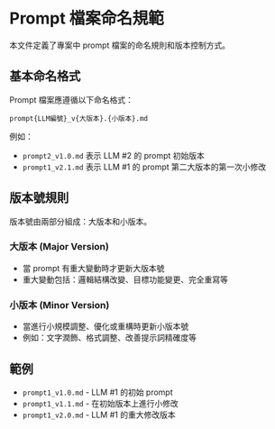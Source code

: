 # Prompt 檔案命名規範

本文件定義了專案中 prompt 檔案的命名規則和版本控制方式。

## 基本命名格式

Prompt 檔案應遵循以下命名格式：

```
prompt{LLM編號}_v{大版本}.{小版本}.md
```

例如：
- `prompt2_v1.0.md` 表示 LLM #2 的 prompt 初始版本
- `prompt1_v2.1.md` 表示 LLM #1 的 prompt 第二大版本的第一次小修改

## 版本號規則

版本號由兩部分組成：大版本和小版本。

### 大版本 (Major Version)
- 當 prompt 有重大變動時才更新大版本號
- 重大變動包括：邏輯結構改變、目標功能變更、完全重寫等

### 小版本 (Minor Version)
- 當進行小規模調整、優化或重構時更新小版本號
- 例如：文字潤飾、格式調整、改善提示詞精確度等

## 範例

- `prompt1_v1.0.md` - LLM #1 的初始 prompt
- `prompt1_v1.1.md` - 在初始版本上進行小修改
- `prompt1_v2.0.md` - LLM #1 的重大修改版本